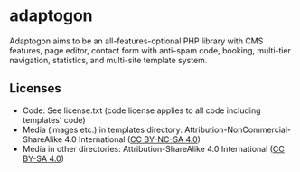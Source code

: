 # adaptogon
Adaptogon aims to be an all-features-optional PHP library with CMS
features, page editor, contact form with anti-spam code, booking,
multi-tier navigation, statistics, and multi-site template system.


## Licenses
- Code: See license.txt (code license applies to all code including
  templates' code)
- Media (images etc.) in templates directory:
  Attribution-NonCommercial-ShareAlike 4.0 International ([CC BY-NC-SA
  4.0](https://creativecommons.org/licenses/by-nc-sa/4.0/))
- Media in other directories: Attribution-ShareAlike 4.0 International
  ([CC BY-SA
  4.0](https://creativecommons.org/licenses/by-sa/4.0/legalcode))
